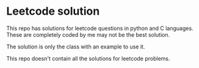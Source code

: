 # Leetcode solution 
This repo has solutions for leetcode questions in python and C languages.
These are completely coded by me may not be the best solution.

The solution is only the class with an example to use it.

This repo doesn't contain all the solutions for leetcode problems.
